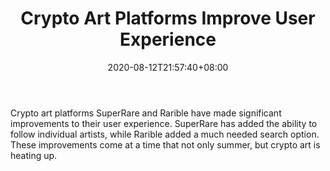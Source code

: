 ﻿---
title: "Crypto Art Platforms Improve User Experience"
date: 2020-08-12T21:57:40+08:00
lastmod: 2020-08-12T16:45:40+08:00
draft: false
authors: ["Island"]
description: "Crypto art platforms SuperRare and Rarible have made significant improvements to their user experience. SuperRare has added the ability to follow individual artists, while Rarible added a much needed search option. These improvements come at a time that not only summer, but crypto art is heating up."
featuredImage: "crypto-art-platforms-improve-user-experience.png"
tags: ["Strategy Games","Play to Earn"]
categories: ["news"]
news: ["Strategy Games"]
weight: 
lightgallery: true
pinned: false
recommend: false
recommend1: false
---

Crypto art platforms SuperRare and Rarible have made significant improvements to their user experience. SuperRare has added the ability to follow individual artists, while Rarible added a much needed search option. These improvements come at a time that not only summer, but crypto art is heating up.

<!--more-->


